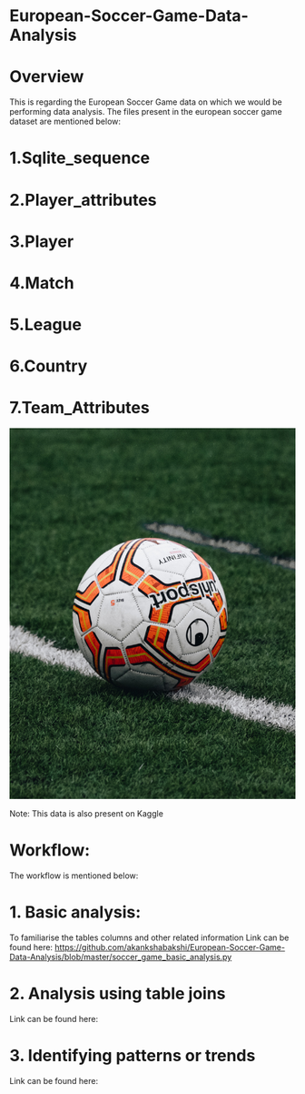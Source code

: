 # European-Soccer-Game-Data-Analysis
# Overview
This is regarding the European Soccer Game data on which we would be performing data analysis. 
The files present in the european soccer game dataset are mentioned below: 

# 1.Sqlite_sequence
# 2.Player_attributes
# 3.Player
# 4.Match
# 5.League
# 6.Country
# 7.Team_Attributes

![](https://github.com/akankshabakshi/European-Soccer-Game-Data-Analysis/blob/master/ball.jpg)

Note: This data is also present on Kaggle

# Workflow: 

The workflow is mentioned below: 

# 1. Basic analysis: 
To familiarise the tables columns and other related information 
Link can be found here: https://github.com/akankshabakshi/European-Soccer-Game-Data-Analysis/blob/master/soccer_game_basic_analysis.py

# 2. Analysis using table joins
Link can be found here: 

# 3. Identifying patterns or trends
Link can be found here: 
